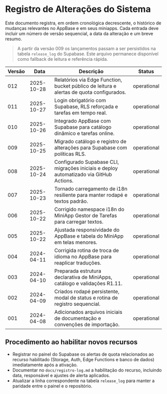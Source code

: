 # Registro de Alterações do Sistema

Este documento registra, em ordem cronológica decrescente, o histórico de mudanças relevantes no AppBase e em seus miniapps. Cada entrada deve incluir um número de versão sequencial, a data da alteração e um breve resumo.

> A partir da versão 009 os lançamentos passam a ser persistidos na tabela `release_log` do Supabase. Este arquivo permanece disponível como fallback de leitura e referência rápida.

| Versão | Data       | Descrição                                                                 | Status      |
|--------|------------|----------------------------------------------------------------------------|-------------|
| 012    | 2025-10-28 | Relatórios via Edge Function, bucket público de leitura e alertas de quota configurados. | operational |
| 011    | 2025-10-27 | Login obrigatório com Supabase, RLS reforçada e tarefas em tempo real.   | operational |
| 010    | 2025-10-26 | Integrado AppBase com Supabase para catálogo dinâmico e tarefas online. | operational |
| 009    | 2025-10-25 | Migrado catálogo e registro de alterações para Supabase com políticas RLS. | operational |
| 008    | 2025-10-24 | Configurado Supabase CLI, migrações iniciais e deploy automatizado via GitHub Actions. | operational |
| 007    | 2025-10-23 | Tornado carregamento de i18n resiliente para manter rodapé e textos padrão. | operational |
| 006    | 2025-10-22 | Corrigido namespace i18n do MiniApp Gestor de Tarefas para carregar textos. | operational |
| 005    | 2025-10-22 | Ajustada responsividade do AppBase e tabela do MiniApp em telas menores.    | operational |
| 004    | 2024-04-11 | Corrigida rotina de troca de idioma no AppBase para reaplicar traduções.    | operational |
| 003    | 2024-04-10 | Preparada estrutura declarativa de MiniApps, catálogo e validações R1.11. | operational |
| 002    | 2024-04-09 | Criados rodapé persistente, modal de status e rotina de registro sequencial. | operational |
| 001    | 2024-04-08 | Adicionados arquivos iniciais de documentação e convenções de importação. | operational |

## Procedimento ao habilitar novos recursos

- Registrar no painel do Supabase os alertas de quota relacionados ao recurso habilitado (Storage, Auth, Edge Functions e banco de dados) imediatamente após a ativação.
- Documentar no `docs/registro-log.md` a habilitação do recurso, incluindo data, responsável e ajustes de alerta aplicados.
- Atualizar a linha correspondente na tabela `release_log` para manter a paridade entre o painel e o repositório.
